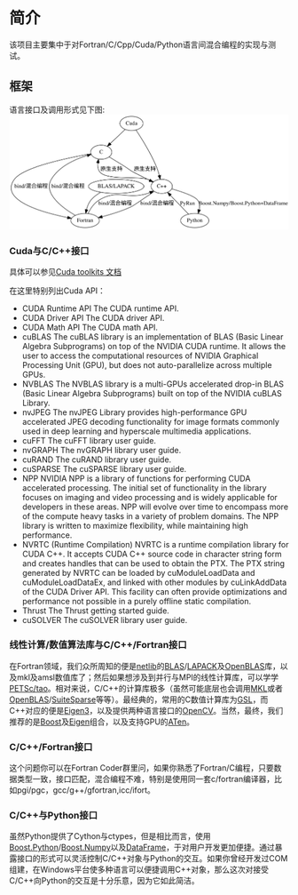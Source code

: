 简介
===
该项目主要集中于对Fortran/C/Cpp/Cuda/Python语言间混合编程的实现与测试。

## 框架

语言接口及调用形式见下图:
![语言间接口](languages.svg)

### Cuda与C/C++接口

具体可以参见[Cuda toolkits 文档](https://docs.nvidia.com/cuda/cuda-installation-guide-linux/index.html)

在这里特别列出Cuda API：
* CUDA Runtime API
        The CUDA runtime API.
* CUDA Driver API
        The CUDA driver API.
* CUDA Math API
        The CUDA math API.
* cuBLAS
        The cuBLAS library is an implementation of BLAS (Basic Linear Algebra Subprograms) on top of the NVIDIA CUDA runtime. It allows the user to access the computational resources of NVIDIA Graphical Processing Unit (GPU), but does not auto-parallelize across multiple GPUs.
* NVBLAS
        The NVBLAS library is a multi-GPUs accelerated drop-in BLAS (Basic Linear Algebra Subprograms) built on top of the NVIDIA cuBLAS Library.
* nvJPEG
        The nvJPEG Library provides high-performance GPU accelerated JPEG decoding functionality for image formats commonly used in deep learning and hyperscale multimedia applications.
* cuFFT
        The cuFFT library user guide.
* nvGRAPH
        The nvGRAPH library user guide.
* cuRAND
        The cuRAND library user guide.
* cuSPARSE
        The cuSPARSE library user guide.
* NPP
        NVIDIA NPP is a library of functions for performing CUDA accelerated processing. The initial set of functionality in the library focuses on imaging and video processing and is widely applicable for developers in these areas. NPP will evolve over time to encompass more of the compute heavy tasks in a variety of problem domains. The NPP library is written to maximize flexibility, while maintaining high performance.
* NVRTC (Runtime Compilation)
        NVRTC is a runtime compilation library for CUDA C++. It accepts CUDA C++ source code in character string form and creates handles that can be used to obtain the PTX. The PTX string generated by NVRTC can be loaded by cuModuleLoadData and cuModuleLoadDataEx, and linked with other modules by cuLinkAddData of the CUDA Driver API. This facility can often provide optimizations and performance not possible in a purely offline static compilation.
* Thrust
        The Thrust getting started guide.
* cuSOLVER
        The cuSOLVER library user guide.
### 线性计算/数值算法库与C/C++/Fortran接口
在Fortran领域，我们众所周知的便是[netlib](http://ntlib.org)的[BLAS](http://www.netlib.org/blas/)/[LAPACK](http://www.netlib.org/lapack/)及[OpenBLAS](https://www.openblas.net/)库，以及mkl及amsl数值库了；然后如果想涉及到并行与MPI的线性计算库，可以学学[PETSc/tao](https://www.mcs.anl.gov/petsc/)。相对来说，C/C++的计算库极多（虽然可能底层也会调用[MKL](https://software.intel.com/en-us/mkl)或者[OpenBLAS](https://www.openblas.net/)/[SuiteSparse](http://faculty.cse.tamu.edu/davis/suitesparse.html)等等）。最经典的，常用的C数值计算库为[GSL](https://www.gnu.org/software/gsl/)，而C++对应的便是[Eigen3](http://eigen.tuxfamily.org/index.php?title=Main_Page)，以及提供两种语言接口的[OpenCV](https://opencv.org/)。当然，最终，我们推荐的是[Boost](https://www.boost.org/)及[Eigen](http://eigen.tuxfamily.org/index.php?title=Main_Page)组合，以及支持GPU的[ATen](https://devhub.io/repos/soumith-ATen)。
### C/C++/Fortran接口
这个问题你可以在Fortran Coder群里问，如果你熟悉了Fortran/C编程，只要数据类型一致，接口匹配，混合编程不难，特别是使用同一套c/fortran编译器，比如pgi/pgc，gcc/g++/gfortran,icc/ifort。

### C/C++与Python接口

虽然Python提供了Cython与ctypes，但是相比而言，使用[Boost.Python](https://www.boost.org/doc/libs/1_63_0/libs/python/doc/html/numpy/index.html)/[Boost.Numpy](https://www.boost.org/doc/libs/1_63_0/libs/python/doc/html/numpy/tutorial/ndarray.html)以及[DataFrame](https://github.com/hosseinmoein/DataFrame)，于对用户开发更加便捷。通过暴露接口的形式可以灵活控制C/C++对象与Python的交互。如果你曾经开发过COM组建，在Windows平台使多种语言可以便捷调用C++对象，那么这次对接受C/C++向Python的交互是十分乐意，因为它如此简洁。